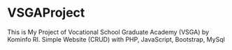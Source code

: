 # VSGAProject
This is My Project of Vocational School Graduate Academy (VSGA) by Kominfo RI.
Simple Website (CRUD) with PHP, JavaScript, Bootstrap, MySql
